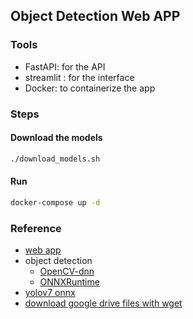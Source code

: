 ## Object Detection Web APP

### Tools
- FastAPI: for the API
- streamlit : for the interface
- Docker: to containerize the app


### Steps

#### Download the models
```bash
./download_models.sh
```

#### Run
```bash
docker-compose up -d
```

### Reference
- [web app](https://testdriven.io/blog/fastapi-streamlit/)
- object detection 
    - [OpenCV-dnn](https://github.com/hpc203/yolov7-opencv-onnxrun-cpp-py)
    - [ONNXRuntime](https://github.com/ibaiGorordo/ONNX-YOLOv7-Object-Detection)
- [yolov7 onnx](https://github.com/PINTO0309/PINTO_model_zoo/tree/main/307_YOLOv7) 
- [download google drive files with wget](https://www.matthuisman.nz/2019/01/download-google-drive-files-wget-curl.html)